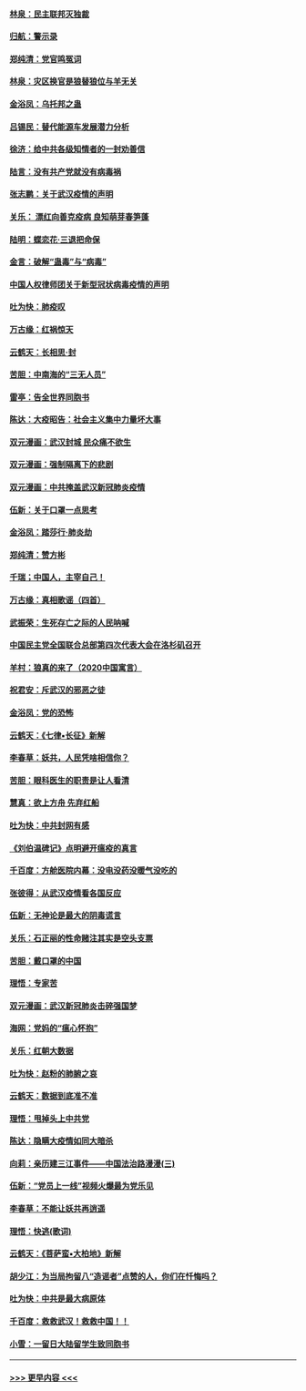 #### [林泉：民主联邦灭独裁](../pages/nsc993/n11870998.md?t=02152211) 
#### [归航：警示录](../pages/nsc993/n11870963.md?t=02152211) 
#### [郑纯清：党官鸣冤词](../pages/nsc993/n11870938.md?t=02152211) 
#### [林泉：灾区换官是狼替狼位与羊无关](../pages/nsc993/n11870896.md?t=02152211) 
#### [金浴凤：乌托邦之蛊](../pages/nsc993/n11870879.md?t=02152211) 
#### [吕锡民：替代能源车发展潜力分析](../pages/nsc993/n11870656.md?t=02152211) 
#### [徐济：给中共各级知情者的一封劝善信](../pages/nsc993/n11868561.md?t=02152211) 
#### [陆言：没有共产党就没有病毒祸](../pages/nsc993/n11868232.md?t=02152211) 
#### [张志鹏：关于武汉疫情的声明](../pages/nsc993/n11867182.md?t=02152211) 
#### [关乐： 漂红向善克疫病 良知萌芽春笋蓬](../pages/nsc993/n11865710.md?t=02152211) 
#### [陆明：蝶恋花‧三退把命保](../pages/nsc993/n11865673.md?t=02152211) 
#### [金言：破解“蛊毒”与“病毒”](../pages/nsc993/n11864103.md?t=02152211) 
#### [中国人权律师团关于新型冠状病毒疫情的声明](../pages/nsc993/n11864249.md?t=02152211) 
#### [吐为快：肺疫叹](../pages/nsc993/n11864027.md?t=02152211) 
#### [万古缘：红祸惊天](../pages/nsc993/n11864079.md?t=02152211) 
#### [云鹤天：长相思‧封](../pages/nsc993/n11864006.md?t=02152211) 
#### [苦胆：中南海的“三无人员”](../pages/nsc993/n11862997.md?t=02152211) 
#### [雷亭：告全世界同胞书](../pages/nsc993/n11862572.md?t=02152211) 
#### [陈达：大疫昭告：社会主义集中力量坏大事](../pages/nsc993/n11859419.md?t=02152211) 
#### [双元漫画：武汉封城 民众痛不欲生](../pages/nsc993/n11859287.md?t=02152211) 
#### [双元漫画：强制隔离下的悲剧](../pages/nsc993/n11859244.md?t=02152211) 
#### [双元漫画：中共掩盖武汉新冠肺炎疫情](../pages/nsc993/n11858249.md?t=02152211) 
#### [伍新：关于口罩一点思考](../pages/nsc993/n11859195.md?t=02152211) 
#### [金浴凤：踏莎行‧肺炎劫](../pages/nsc993/n11858227.md?t=02152211) 
#### [郑纯清：赞方彬](../pages/nsc993/n11856803.md?t=02152211) 
#### [千瑞；中国人，主宰自己！](../pages/nsc993/n11856793.md?t=02152211) 
#### [万古缘：真相歌谣（四首）](../pages/nsc993/n11856263.md?t=02152211) 
#### [武振荣：生死存亡之际的人民呐喊](../pages/nsc993/n11856256.md?t=02152211) 
#### [中国民主党全国联合总部第四次代表大会在洛杉矶召开](../pages/nsc993/n11856344.md?t=02152211) 
#### [羊村：狼真的来了（2020中国寓言）](../pages/nsc993/n11856229.md?t=02152211) 
#### [祝君安：斥武汉的邪恶之徒](../pages/nsc993/n11855861.md?t=02152211) 
#### [金浴凤：党的恐怖](../pages/nsc993/n11855849.md?t=02152211) 
#### [云鹤天：《七律▪长征》新解](../pages/nsc993/n11855479.md?t=02152211) 
#### [李春草：妖共，人民凭啥相信你？](../pages/nsc993/n11855196.md?t=02152211) 
#### [苦胆：眼科医生的职责是让人看清](../pages/nsc993/n11853840.md?t=02152211) 
#### [慧真：欲上方舟 先弃红船](../pages/nsc993/n11853483.md?t=02152211) 
#### [吐为快：中共封网有感](../pages/nsc993/n11852575.md?t=02152211) 
#### [《刘伯温碑记》点明避开瘟疫的真言](../pages/nsc993/n11852128.md?t=02152211) 
#### [千百度：方舱医院内幕：没电没药没暖气没吃的](../pages/nsc993/n11850211.md?t=02152211) 
#### [张彼得：从武汉疫情看各国反应](../pages/nsc993/n11850102.md?t=02152211) 
#### [伍新：无神论是最大的阴毒谎言](../pages/nsc993/n11846129.md?t=02152211) 
#### [关乐：石正丽的性命赌注其实是空头支票](../pages/nsc993/n11846109.md?t=02152211) 
#### [苦胆：戴口罩的中国](../pages/nsc993/n11845576.md?t=02152211) 
#### [理悟：专家苦](../pages/nsc993/n11845564.md?t=02152211) 
#### [双元漫画：武汉新冠肺炎击碎强国梦](../pages/nsc993/n11843320.md?t=02152211) 
#### [海网：党妈的“瘟心怀抱”](../pages/nsc993/n11840740.md?t=02152211) 
#### [关乐：红朝大数据](../pages/nsc993/n11840675.md?t=02152211) 
#### [吐为快：赵粉的肺腑之哀](../pages/nsc993/n11840618.md?t=02152211) 
#### [云鹤天：数据到底准不准](../pages/nsc993/n11840325.md?t=02152211) 
#### [理悟：甩掉头上中共党](../pages/nsc993/n11838826.md?t=02152211) 
#### [陈达：隐瞒大疫情如同大暗杀](../pages/nsc993/n11838771.md?t=02152211) 
#### [向莉：亲历建三江事件——中国法治路漫漫(三)](../pages/nsc993/n11831825.md?t=02152211) 
#### [伍新：“党员上一线”视频火爆最为党乐见](../pages/nsc993/n11838200.md?t=02152211) 
#### [李春草：不能让妖共再逍遥](../pages/nsc993/n11838102.md?t=02152211) 
#### [理悟：快逃(歌词)](../pages/nsc993/n11838083.md?t=02152211) 
#### [云鹤天：《菩萨蛮▪大柏地》新解](../pages/nsc993/n11838059.md?t=02152211) 
#### [胡少江：为当局拘留八“造谣者”点赞的人，你们在忏悔吗？](../pages/nsc993/n11836801.md?t=02152211) 
#### [吐为快：中共是最大病原体](../pages/nsc993/n11836748.md?t=02152211) 
#### [千百度：救救武汉！救救中国！！](../pages/nsc993/n11836145.md?t=02152211) 
#### [小雪：一留日大陆留学生致同胞书](../pages/nsc993/n11834624.md?t=02152211) 

----
#### [ >>> 更早内容 <<< ](../indexes/nsc993-earlier.md)
